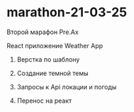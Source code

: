 # marathon-21-03-25

Второй марафон Pre.Ax

React приложение Weather App

1. Верстка по шаблону

2. Создание темной темы

3. Запросы к Api локации и погоды

4. Перенос на реакт

